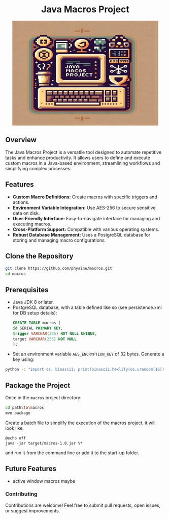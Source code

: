 
<div align="center">

# Java Macros Project
![logo (1) (1).png](src%2Fmain%2Fresources%2Flogo%20%281%29%20%281%29.png)

</div>

## Overview
The Java Macros Project is a versatile tool designed to automate repetitive tasks and enhance productivity. It allows users to define and execute custom macros in a Java-based environment, streamlining workflows and simplifying complex processes.

## Features
- **Custom Macro Definitions:** Create macros with specific triggers and actions.
- **Environment Variable Integration:** Use AES-256 to secure sensitive data on disk.
- **User-Friendly Interface:** Easy-to-navigate interface for managing and executing macros.
- **Cross-Platform Support:** Compatible with various operating systems.
- **Robust Database Management:** Uses a PostgreSQL database for storing and managing macro configurations.

## Clone the Repository
```bash
git clone https://github.com/physine/macros.git
cd macros
```

## Prerequisites
- Java JDK 8 or later.
- PostgreSQL database, with a table defined like so (see persistence.xml for DB setup details):
    ```sql
    CREATE TABLE macros (
    id SERIAL PRIMARY KEY,
    trigger VARCHAR(255) NOT NULL UNIQUE,
    target VARCHAR(255) NOT NULL
    );
    ```
- Set an environment variable `AES_ENCRYPTION_KEY` of 32 bytes. Generate a key using:
```bash
python -c "import os, binascii; print(binascii.hexlify(os.urandom(16)).decode())"
```

## Package the Project

Once in the `macros` project directory:

```bash
cd path\to\macros
mvn package
```

Create a batch file to simplify the execution of the macros project, it will look like.

```batch
@echo off
java -jar target/macros-1.0.jar %*
```

and run it from the command line or add it to the start-up folder.

## Future Features

- active window macros maybe

### Contributing

Contributions are welcome! Feel free to submit pull requests, open issues, or suggest improvements.

